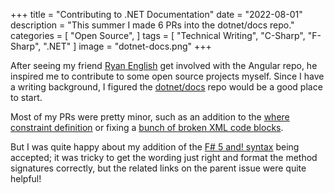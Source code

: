 +++
title = "Contributing to .NET Documentation"
date = "2022-08-01"
description = "This summer I made 6 PRs into the dotnet/docs repo."
categories = [
    "Open Source",
]
tags = [
    "Technical Writing", "C-Sharp", "F-Sharp", ".NET"
]
image = "dotnet-docs.png"
+++

After seeing my friend [Ryan English](https://github.com/GrizzlyEnglish) get involved with the Angular repo, he inspired me to contribute to some open source projects myself. Since I have a writing background, I figured the [dotnet/docs](https://github.com/dotnet/docs) repo would be a good place to start.

Most of my PRs were pretty minor, such as an addition to the [where constraint definition](https://github.com/dotnet/docs/pull/30702) or fixing a [bunch of broken XML code blocks](https://github.com/dotnet/docs/pull/30680).

But I was quite happy about my addition of the [F# 5 and! syntax](https://github.com/dotnet/docs/pull/30447) being accepted; it was tricky to get the wording just right and format the method signatures correctly, but the related links on the parent issue were quite helpful!
